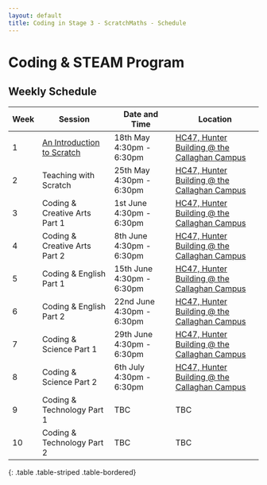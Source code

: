 ```yaml
---
layout: default
title: Coding in Stage 3 - ScratchMaths - Schedule
---
```


# Coding & STEAM Program

## Weekly Schedule

Week  |  Session                        |  Date and Time              |  Location
-------|---------------------------------|-----------------------------|-----------------------------------------------------------------------------------------------------------
1      |  [An Introduction to Scratch](week-1/)     |  18th May 4:30pm - 6:30pm   |  [HC47, Hunter Building @ the Callaghan Campus](https://studentvip.com.au/newcastle/newcastle/maps/103159)
2      |  Teaching with Scratch          |  25th May 4:30pm - 6:30pm   |  [HC47, Hunter Building @ the Callaghan Campus](https://studentvip.com.au/newcastle/newcastle/maps/103159)
3      |  Coding & Creative Arts Part 1  |  1st June 4:30pm - 6:30pm   |  [HC47, Hunter Building @ the Callaghan Campus](https://studentvip.com.au/newcastle/newcastle/maps/103159)
4      |  Coding & Creative Arts Part 2  |  8th June 4:30pm - 6:30pm   |  [HC47, Hunter Building @ the Callaghan Campus](https://studentvip.com.au/newcastle/newcastle/maps/103159)
5      |  Coding & English Part 1        |  15th June 4:30pm - 6:30pm  |  [HC47, Hunter Building @ the Callaghan Campus](https://studentvip.com.au/newcastle/newcastle/maps/103159)
6      |  Coding & English Part 2        |  22nd June 4:30pm - 6:30pm  |  [HC47, Hunter Building @ the Callaghan Campus](https://studentvip.com.au/newcastle/newcastle/maps/103159)
7      |  Coding & Science Part 1        |  29th June 4:30pm - 6:30pm  |  [HC47, Hunter Building @ the Callaghan Campus](https://studentvip.com.au/newcastle/newcastle/maps/103159)
8      |  Coding & Science Part 2        |  6th July 4:30pm - 6:30pm   |  [HC47, Hunter Building @ the Callaghan Campus](https://studentvip.com.au/newcastle/newcastle/maps/103159)
9      |  Coding & Technology Part 1     |  TBC                        |  TBC
10     |  Coding & Technology Part 2     |  TBC                        |  TBC
{: .table .table-striped .table-bordered}